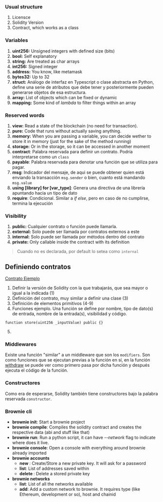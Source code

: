 ### Usual structure
1. Licensce
2. Solidity Version
3. Contract, which works as a class

### Variables
1. **uint256:** Unsigned integers with defined size (bits)
2. **bool:** Self explanatory
2. **string:** Are treated as char arrays
2. **int256:** Signed integer
2. **address:** You know, like metamask
2. **bytes32:** Up to 32
7. **struct:**  Análogo de interfaz en Typescript o clase abstracta en Python, define una serie de atributos que debe tener y posteriormente pueden generarse objetos de esa estructura.
8. **array:** List of objects which can be fixed or dynamic
9. **mapping:** Some kind of *lambda* to filter things within an array

### Reserved words
1. **view:** Read a state of the blockchain (no need for transaction).
2. **pure:** Code that runs without actually saving anything.
3. **memory:** When you are passing a variable, you can decide wether to store it in memory (just for the sake of the method running)
4. **storage:** Or in the storage, so it can be accessed in another moment
5. **contract**: Palabra reservada para definir un contrato. Podría interpretarse como un `class`
6. **payable**: Palabra reservada para denotar una función que se utiliza para pagar.
7. **msg**: Indicador del mensaje, de aqui se puede obtener quien está enviando la transacción `msg.sender` o bien, cuanto está mandando `msg.value`
8. **using [library] for [var_type]**: Genera una directiva de una librería apuntando hacia un tipo de dato
9. **require**: Condicional. Similar a _if else_, pero en caso de no cumplirse, termina la ejecución

### Visibility
1. **public:** Cualquier contrato o función puede llamarla.
2. **external:** Solo puede ser llamada por contratos externos a este
3. **internal:** Solo puede ser llamada por métodos dentro del contrato
4. **private:** Only callable inside the contract with its definition
> Cuando no es declarada, por default lo setea como `internal`

## Definiendo contratos
[Contrato Ejemplo](/solidity_core/simpleStorage.sol)
1. Definir la versión de Solidity con la que trabajarás, que sea mayor o igual a la indicada (1)
2. Definición del contrato, muy similar a definir una clase (3)
3. Definición de elementos primitivos (4-9)
4. Funciones ejemplo. Una función se define por nombre, tipo de dato(s) de entrada, nombre de la entrada(s), visibilidad y código.
```
function store(uint256 _inputValue) public {}
```
5. 

### Middlewares
Existe una función "similar" a un middleware que son los `modifiers`. Son como funciones que se ejecutan previas a la función en sí, en la función [withdraw](/solidity_core/FundMe.sol) se puede ver como primero pasa por dicha función y después ejecuta el código de la función.

### Constructores
Como era de esperarse, Solidity también tiene constructores bajo la palabra reservada `constructor`.


### Brownie cli
- **brownie init**: Start a brownie project
- **brownie compile**: Compiles the solidity contract and creates the respective data (abi and stuff like that)
- **brownie run**: Run a python script, it can have *--network* flag to indicate where does it live.
- **brownie console**: Open a console with everything around brownie already imported
- **brownie accounts**
    - **new <name or alias>**: Create/Store a new private key. It will ask for a password
    - **list**: List of addresses saved within 
    - **delete <name or alias>**: Delete a stored private key
- **brownie networks**
    - **list**: List of all the networks available    
    - **add**: Add a custom network to brownie. It requires type (like Ethereum, development or so), host and chainid